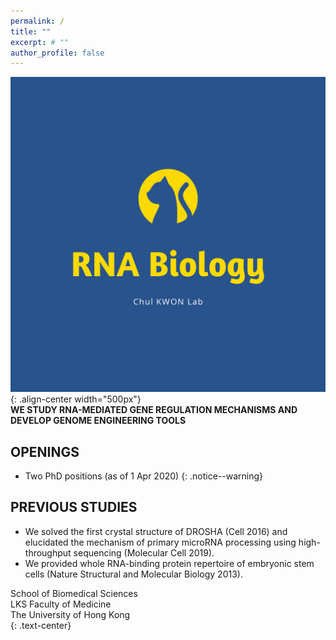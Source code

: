 ```yaml
---
permalink: /
title: ""
excerpt: # ""
author_profile: false  
---
```

![image-center](/assets/images/cat.png){: .align-center width="500px"}  
**WE STUDY RNA-MEDIATED GENE REGULATION MECHANISMS AND DEVELOP GENOME ENGINEERING TOOLS**  
  
## OPENINGS
* Two PhD positions (as of 1 Apr 2020)
{: .notice--warning}  
  
## PREVIOUS STUDIES  
* We solved the first crystal structure of DROSHA (Cell 2016) and elucidated the mechanism of primary microRNA processing using high-throughput sequencing (Molecular Cell 2019).  
* We provided whole RNA-binding protein repertoire of embryonic stem cells (Nature Structural and Molecular Biology 2013).  
  
School of Biomedical Sciences  
LKS Faculty of Medicine  
The University of Hong Kong  
{: .text-center}
